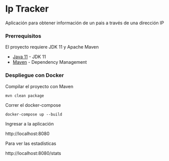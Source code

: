 # Ip Tracker

Aplicación para obtener información de un pais a través de una dirección IP


### Prerrequisitos

El proyecto requiere JDK 11 y Apache Maven
* [Java 11](https://www.oracle.com/technetwork/java/javase/downloads/jdk11-downloads-5066655.html) - JDK 11
* [Maven](https://maven.apache.org/) - Dependency Management


### Despliegue con Docker

Compilar el proyecto con Maven

```
mvn clean package
```

Correr el docker-compose

```
docker-compose up --build
```

Ingresar a la aplicación 

http://localhost:8080

Para ver las estadísticas

http://localhost:8080/stats
